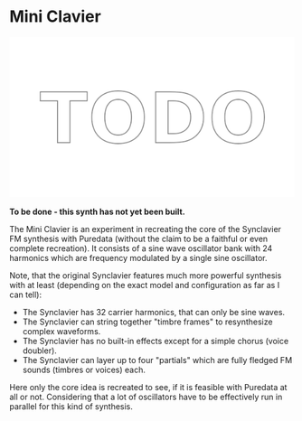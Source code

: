 Mini Clavier
============

![TODO](../../Images/TODO.png?raw=true)

**To be done - this synth has not yet been built.**

The Mini Clavier is an experiment in recreating the core of the Synclavier
FM synthesis with Puredata (without the claim to be a faithful or even complete
recreation). It consists of a sine wave oscillator bank with 24 harmonics which
are frequency modulated by a single sine oscillator.

Note, that the original Synclavier features much more powerful synthesis
with at least (depending on the exact model and configuration as far as I
can tell):

 * The Synclavier has 32 carrier harmonics, that can only be sine waves.
 * The Synclavier can string together "timbre frames" to resynthesize complex waveforms.
 * The Synclavier has no built-in effects except for a simple chorus (voice doubler).
 * The Synclavier can layer up to four "partials" which are fully fledged FM
   sounds (timbres or voices) each.

Here only the core idea is recreated to see, if it is feasible with Puredata
at all or not. Considering that a lot of oscillators have to be effectively
run in parallel for this kind of synthesis.
